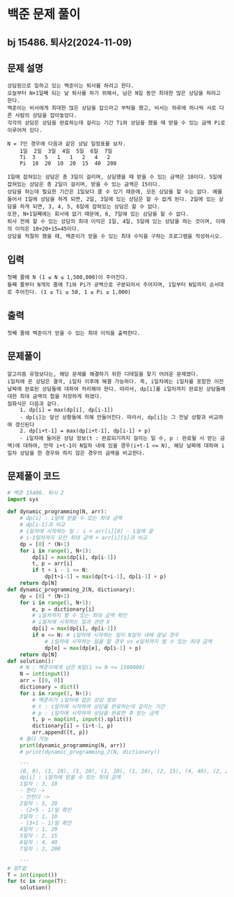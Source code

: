 # 백준 문제 풀이
## bj 15486. 퇴사2(2024-11-09)

## 문제 설명
    상담원으로 일하고 있는 백준이는 퇴사를 하려고 한다.
    오늘부터 N+1일째 되는 날 퇴사를 하기 위해서, 남은 N일 동안 최대한 많은 상담을 하려고 한다.
    백준이는 비서에게 최대한 많은 상담을 잡으라고 부탁을 했고, 비서는 하루에 하나씩 서로 다른 사람의 상담을 잡아놓았다.
    각각의 상담은 상담을 완료하는데 걸리는 기간 Ti와 상담을 했을 때 받을 수 있는 금액 Pi로 이루어져 있다.

    N = 7인 경우에 다음과 같은 상담 일정표를 보자.
 	    1일	2일	3일	4일	5일	6일	7일
        Ti	3	5	1	1	2	4	2
        Pi	10	20	10	20	15	40	200

    1일에 잡혀있는 상담은 총 3일이 걸리며, 상담했을 때 받을 수 있는 금액은 10이다. 5일에 잡혀있는 상담은 총 2일이 걸리며, 받을 수 있는 금액은 15이다.
    상담을 하는데 필요한 기간은 1일보다 클 수 있기 때문에, 모든 상담을 할 수는 없다. 예를 들어서 1일에 상담을 하게 되면, 2일, 3일에 있는 상담은 할 수 없게 된다. 2일에 있는 상담을 하게 되면, 3, 4, 5, 6일에 잡혀있는 상담은 할 수 없다.
    또한, N+1일째에는 회사에 없기 때문에, 6, 7일에 있는 상담을 할 수 없다.
    퇴사 전에 할 수 있는 상담의 최대 이익은 1일, 4일, 5일에 있는 상담을 하는 것이며, 이때의 이익은 10+20+15=45이다.
    상담을 적절히 했을 때, 백준이가 얻을 수 있는 최대 수익을 구하는 프로그램을 작성하시오.

## 입력
    첫째 줄에 N (1 ≤ N ≤ 1,500,000)이 주어진다.
    둘째 줄부터 N개의 줄에 Ti와 Pi가 공백으로 구분되어서 주어지며, 1일부터 N일까지 순서대로 주어진다. (1 ≤ Ti ≤ 50, 1 ≤ Pi ≤ 1,000)

## 출력
    첫째 줄에 백준이가 얻을 수 있는 최대 이익을 출력한다.

## 문제풀이
    알고리즘 유형보다는, 해당 문제를 해결하기 위한 디테일을 찾기 어려운 문제였다.
    i일차에 온 상담은 결국, i일차 이후에 해결 가능하다. 즉, i일차에는 i일차를 포함한 이전 날짜에 완료된 상담들에 대하여 처리해야 한다. 따라서, dp[i]를 i일차까지 완료된 상담들에 대한 최대 금액의 합을 저장하게 하였다.
    점화식은 다음과 같다.
        1. dp[i] = max(dp[i], dp[i-1])
        - dp[i]는 앞선 상황들에 의해 만들어진다. 따라서, dp[i]는 그 전날 상황과 비교하여 갱신된다
        2. dp[i+t-1] = max(dp[i+t-1], dp[i-1] + p)
        - i일차에 들어온 상담 정보(t : 완료되기까지 걸리는 일 수, p : 완료될 시 받는 금액)에 대하여, 만약 i+t-1이 N일차 내에 있을 경우(i+t-1 <= N), 해당 날짜에 대하여 i일차 상담을 한 경우와 하지 않은 경우의 금액을 비교한다.

## 문제풀이 코드
```python
# 백준 15486. 퇴사 2
import sys

def dynamic_programming(N, arr):
    # dp[i] : i일에 받을 수 있는 최대 금액
    # dp[i-1]과 비교
    # i일차에 시작하는 일 : i + arr[i][0] - 1일에 끝
    # i-1일차까지 모인 최대 금액 + arr[i][1]과 비교
    dp = [0] * (N+1)
    for i in range(1, N+1):
        dp[i] = max(dp[i], dp[i-1])
        t, p = arr[i]
        if t + i - 1 <= N:
            dp[t+i-1] = max(dp[t+i-1], dp[i-1] + p)
    return dp[N]
def dynamic_programming_2(N, dictionary):
    dp = [0] * (N+1)
    for i in range(1, N+1):
        e, p = dictionary[i]
        # i일차까지 벌 수 있는 최대 금액 확인
        # i일차에 시작하는 일과 관련 X
        dp[i] = max(dp[i], dp[i-1])
        if e <= N: # i일차에 시작하는 일이 N일차 내에 끝날 경우
            # i일차에 시작하는 일을 할 경우 vs e일차까지 벌 수 있는 최대 금액
            dp[e] = max(dp[e], dp[i-1] + p)
    return dp[N]
def solution():
    # N : 백준이에게 남은 N일(1 <= N <= 1500000)
    N = int(input())
    arr = [[0, 0]]
    dictionary = dict()
    for i in range(1, N+1):
        # 백준이가 i일차에 잡은 상담 정보
        # t : i일차에 시작하여 상담을 완료하는데 걸리는 기간
        # p : i일차에 시작하여 상담을 완료한 후 받는 금액
        t, p = map(int, input().split())
        dictionary[i] = (i+t-1, p)
        arr.append([t, p])
    # 둘다 가능
    print(dynamic_programming(N, arr))
    # print(dynamic_programming_2(N, dictionary))

    '''
    (0, 0), (3, 10), (5, 20), (1, 10), (1, 20), (2, 15), (4, 40), (2, 200)
    dp[i] : i일차에 받을 수 있는 최대 금액
    1일차 : 3, 10
    - 한다 -> 
    - 안한다 ->
    2일차 : 5, 20
    - (2+5 - 1)일 확인
    3일차 : 1, 10
    - (3+1 - 1)일 확인
    4일차 : 1, 20
    5일차 : 2, 15
    6일차 : 4, 40
    7일차 : 2, 200
    
    '''
# 원T없
T = int(input())
for tc in range(T):
    solution()
```